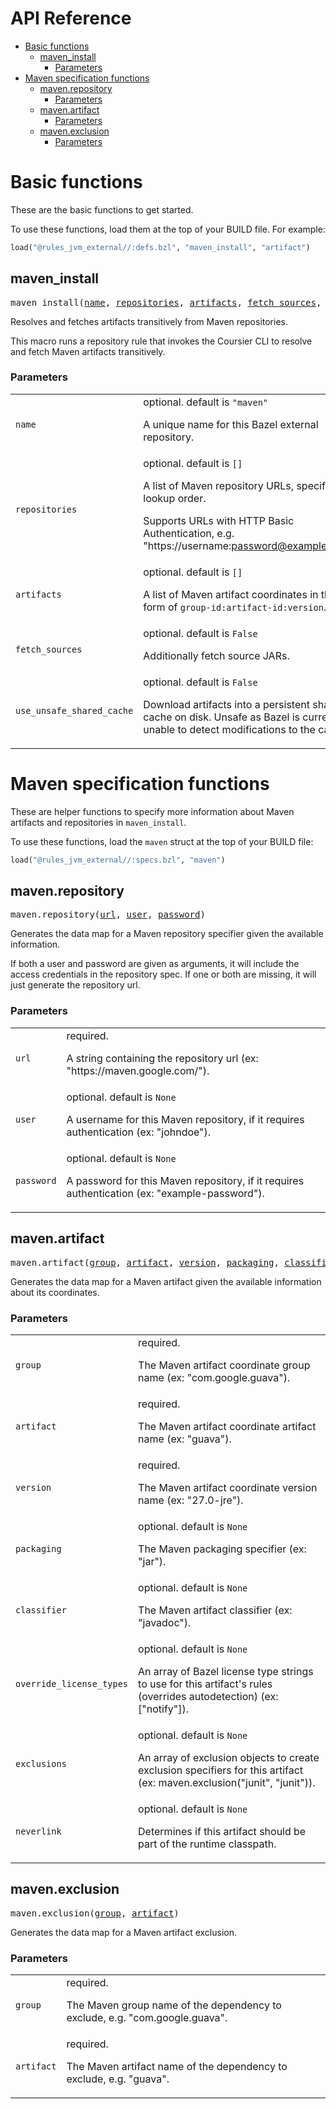 <!-- START doctoc generated TOC please keep comment here to allow auto update -->
<!-- DON'T EDIT THIS SECTION, INSTEAD RE-RUN doctoc TO UPDATE -->
# API Reference

- [Basic functions](#basic-functions)
  - [maven_install](#maven_install)
    - [Parameters](#parameters)
- [Maven specification functions](#maven-specification-functions)
  - [maven.repository](#mavenrepository)
    - [Parameters](#parameters-1)
  - [maven.artifact](#mavenartifact)
    - [Parameters](#parameters-2)
  - [maven.exclusion](#mavenexclusion)
    - [Parameters](#parameters-3)

<!-- END doctoc generated TOC please keep comment here to allow auto update -->

# Basic functions

These are the basic functions to get started.

To use these functions, load them at the top of your BUILD file. For example:

```python
load("@rules_jvm_external//:defs.bzl", "maven_install", "artifact")
```
<!-- Generated with Stardoc: http://skydoc.bazel.build -->

<a name="#maven_install"></a>

## maven_install

<pre>
maven_install(<a href="#maven_install-name">name</a>, <a href="#maven_install-repositories">repositories</a>, <a href="#maven_install-artifacts">artifacts</a>, <a href="#maven_install-fetch_sources">fetch_sources</a>, <a href="#maven_install-use_unsafe_shared_cache">use_unsafe_shared_cache</a>)
</pre>

Resolves and fetches artifacts transitively from Maven repositories.

This macro runs a repository rule that invokes the Coursier CLI to resolve
and fetch Maven artifacts transitively.


### Parameters

<table class="params-table">
  <colgroup>
    <col class="col-param" />
    <col class="col-description" />
  </colgroup>
  <tbody>
    <tr id="maven_install-name">
      <td><code>name</code></td>
      <td>
        optional. default is <code>"maven"</code>
        <p>
          A unique name for this Bazel external repository.
        </p>
      </td>
    </tr>
    <tr id="maven_install-repositories">
      <td><code>repositories</code></td>
      <td>
        optional. default is <code>[]</code>
        <p>
          A list of Maven repository URLs, specified in lookup order.

  Supports URLs with HTTP Basic Authentication, e.g. "https://username:password@example.com".
        </p>
      </td>
    </tr>
    <tr id="maven_install-artifacts">
      <td><code>artifacts</code></td>
      <td>
        optional. default is <code>[]</code>
        <p>
          A list of Maven artifact coordinates in the form of `group-id:artifact-id:version`.
        </p>
      </td>
    </tr>
    <tr id="maven_install-fetch_sources">
      <td><code>fetch_sources</code></td>
      <td>
        optional. default is <code>False</code>
        <p>
          Additionally fetch source JARs.
        </p>
      </td>
    </tr>
    <tr id="maven_install-use_unsafe_shared_cache">
      <td><code>use_unsafe_shared_cache</code></td>
      <td>
        optional. default is <code>False</code>
        <p>
          Download artifacts into a persistent shared cache on disk. Unsafe as Bazel is
  currently unable to detect modifications to the cache.
        </p>
      </td>
    </tr>
  </tbody>
</table>


# Maven specification functions

These are helper functions to specify more information about Maven artifacts and
repositories in `maven_install`.

To use these functions, load the `maven` struct at the top of your BUILD file:

```python
load("@rules_jvm_external//:specs.bzl", "maven")
```
<!-- Generated with Stardoc: http://skydoc.bazel.build -->

<a name="#maven.repository"></a>

## maven.repository

<pre>
maven.repository(<a href="#maven.repository-url">url</a>, <a href="#maven.repository-user">user</a>, <a href="#maven.repository-password">password</a>)
</pre>

Generates the data map for a Maven repository specifier given the available information.

If both a user and password are given as arguments, it will include the
access credentials in the repository spec. If one or both are missing, it
will just generate the repository url.


### Parameters

<table class="params-table">
  <colgroup>
    <col class="col-param" />
    <col class="col-description" />
  </colgroup>
  <tbody>
    <tr id="maven.repository-url">
      <td><code>url</code></td>
      <td>
        required.
        <p>
          A string containing the repository url (ex: "https://maven.google.com/").
        </p>
      </td>
    </tr>
    <tr id="maven.repository-user">
      <td><code>user</code></td>
      <td>
        optional. default is <code>None</code>
        <p>
          A username for this Maven repository, if it requires authentication (ex: "johndoe").
        </p>
      </td>
    </tr>
    <tr id="maven.repository-password">
      <td><code>password</code></td>
      <td>
        optional. default is <code>None</code>
        <p>
          A password for this Maven repository, if it requires authentication (ex: "example-password").
        </p>
      </td>
    </tr>
  </tbody>
</table>


<a name="#maven.artifact"></a>

## maven.artifact

<pre>
maven.artifact(<a href="#maven.artifact-group">group</a>, <a href="#maven.artifact-artifact">artifact</a>, <a href="#maven.artifact-version">version</a>, <a href="#maven.artifact-packaging">packaging</a>, <a href="#maven.artifact-classifier">classifier</a>, <a href="#maven.artifact-override_license_types">override_license_types</a>, <a href="#maven.artifact-exclusions">exclusions</a>, <a href="#maven.artifact-neverlink">neverlink</a>)
</pre>

Generates the data map for a Maven artifact given the available information about its coordinates.

### Parameters

<table class="params-table">
  <colgroup>
    <col class="col-param" />
    <col class="col-description" />
  </colgroup>
  <tbody>
    <tr id="maven.artifact-group">
      <td><code>group</code></td>
      <td>
        required.
        <p>
          The Maven artifact coordinate group name (ex: "com.google.guava").
        </p>
      </td>
    </tr>
    <tr id="maven.artifact-artifact">
      <td><code>artifact</code></td>
      <td>
        required.
        <p>
          The Maven artifact coordinate artifact name (ex: "guava").
        </p>
      </td>
    </tr>
    <tr id="maven.artifact-version">
      <td><code>version</code></td>
      <td>
        required.
        <p>
          The Maven artifact coordinate version name (ex: "27.0-jre").
        </p>
      </td>
    </tr>
    <tr id="maven.artifact-packaging">
      <td><code>packaging</code></td>
      <td>
        optional. default is <code>None</code>
        <p>
          The Maven packaging specifier (ex: "jar").
        </p>
      </td>
    </tr>
    <tr id="maven.artifact-classifier">
      <td><code>classifier</code></td>
      <td>
        optional. default is <code>None</code>
        <p>
          The Maven artifact classifier (ex: "javadoc").
        </p>
      </td>
    </tr>
    <tr id="maven.artifact-override_license_types">
      <td><code>override_license_types</code></td>
      <td>
        optional. default is <code>None</code>
        <p>
          An array of Bazel license type strings to use for this artifact's rules (overrides autodetection) (ex: ["notify"]).
        </p>
      </td>
    </tr>
    <tr id="maven.artifact-exclusions">
      <td><code>exclusions</code></td>
      <td>
        optional. default is <code>None</code>
        <p>
          An array of exclusion objects to create exclusion specifiers for this artifact (ex: maven.exclusion("junit", "junit")).
        </p>
      </td>
    </tr>
    <tr id="maven.artifact-neverlink">
      <td><code>neverlink</code></td>
      <td>
        optional. default is <code>None</code>
        <p>
          Determines if this artifact should be part of the runtime classpath.
        </p>
      </td>
    </tr>
  </tbody>
</table>


<a name="#maven.exclusion"></a>

## maven.exclusion

<pre>
maven.exclusion(<a href="#maven.exclusion-group">group</a>, <a href="#maven.exclusion-artifact">artifact</a>)
</pre>

Generates the data map for a Maven artifact exclusion.

### Parameters

<table class="params-table">
  <colgroup>
    <col class="col-param" />
    <col class="col-description" />
  </colgroup>
  <tbody>
    <tr id="maven.exclusion-group">
      <td><code>group</code></td>
      <td>
        required.
        <p>
          The Maven group name of the dependency to exclude, e.g. "com.google.guava".
        </p>
      </td>
    </tr>
    <tr id="maven.exclusion-artifact">
      <td><code>artifact</code></td>
      <td>
        required.
        <p>
          The Maven artifact name of the dependency to exclude, e.g. "guava".
        </p>
      </td>
    </tr>
  </tbody>
</table>


